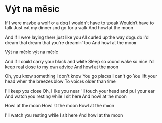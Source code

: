 # Výt na měsíc

If I were maybe a wolf or a dog 
I wouldn't have to speak Wouldn't have to talk 
Just eat my dinner and go for a walk 
And howl at the moon 

And if I were laying there just like you 
All curled up the way dogs do 
I'd dream that dream that you're dreamin' too 
And howl at the moon 

Výt na měsíc 
výt na měsíc 

And if I could carry your black and white 
Sleep so sound wake so nice 
I'd keep real close to my own advice 
And howl at the moon 

Oh, you know something I don't know 
You go places I can't go 
You lift your head when the breezes blow 
To voices older than time 

I'll keep you close Oh, I like you near 
I'll touch your head and pull your ear 
And watch you resting while I sit here 
And howl at the moon 

Howl at the moon 
Howl at the moon 
Howl at the moon 

I'll watch you resting while I sit here 
And howl at the moon

